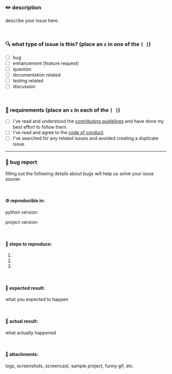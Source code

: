 ### ✏️ description

describe your issue here.

<br/>

### 🔍 what type of issue is this? (place an `x` in one of the `[ ]`)
- [ ] bug
- [ ] enhancement (feature request)
- [ ] question
- [ ] documentation related
- [ ] testing related
- [ ] discussion

<br/>

### 📌 requirements (place an `x` in each of the `[ ]`)
* [ ] I've read and understood the [contributing guidelines](https://github.com/mmaachado/template/blob/master/CONTRIBUTING.md) and have done my best effort to follow them.
* [ ] I've read and agree to the [code of conduct](https://github.com/mmaachado/template/blob/master/CODE_OF_CONDUCT.md).
* [ ] I've searched for any related issues and avoided creating a duplicate issue.

---

### 🐞 bug report

filling out the following details about bugs will help us solve your issue sooner.

<br/>

#### ⚙️ reproducible in:

python version:

project version:

<br/>

#### 🔬 steps to reproduce:

1.
2.
3.

<br/>

#### 🤔 expected result:

what you expected to happen

<br/>

#### 🫣 actual result:

what actually happened

<br/>

#### 📎 attachments:

logs, screenshots, screencast, sample project, funny gif, etc.